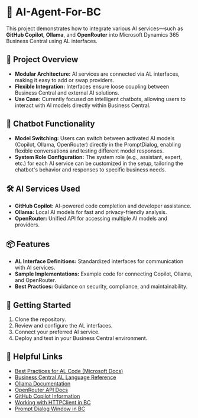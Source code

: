 # 🤖 AI-Agent-For-BC

This project demonstrates how to integrate various AI services—such as **GitHub Copilot**, **Ollama**, and **OpenRouter** into Microsoft Dynamics 365 Business Central using AL interfaces.

## 🚀 Project Overview

- **Modular Architecture:** AI services are connected via AL interfaces, making it easy to add or swap providers.
- **Flexible Integration:** Interfaces ensure loose coupling between Business Central and external AI solutions.
- **Use Case:** Currently focused on intelligent chatbots, allowing users to interact with AI models directly within Business Central.

## 💬 Chatbot Functionality

- **Model Switching:** Users can switch between activated AI models (Copilot, Ollama, OpenRouter) directly in the PromptDialog, enabling flexible conversations and testing different model responses.
- **System Role Configuration:** The system role (e.g., assistant, expert, etc.) for each AI service can be customized in the setup, tailoring the chatbot's behavior and responses to specific business needs.

## 🛠️ AI Services Used

- **GitHub Copilot:** AI-powered code completion and developer assistance.
- **Ollama:** Local AI models for fast and privacy-friendly analysis.
- **OpenRouter:** Unified API for accessing multiple AI models and providers.

## 📦 Features

- **AL Interface Definitions:** Standardized interfaces for communication with AI services.
- **Sample Implementations:** Example code for connecting Copilot, Ollama, and OpenRouter.
- **Best Practices:** Guidance on security, compliance, and maintainability.

## 📝 Getting Started

1. Clone the repository.
2. Review and configure the AL interfaces.
3. Connect your preferred AI service.
4. Deploy and test in your Business Central environment.

## 🔗 Helpful Links

- [Best Practices for AL Code (Microsoft Docs)](https://learn.microsoft.com/en-us/dynamics365/business-central/dev-itpro/compliance/apptest-bestpracticesforalcode)
- [Business Central AL Language Reference](https://learn.microsoft.com/en-us/dynamics365/business-central/dev-itpro/developer/devenv-reference-for-al)
- [Ollama Documentation](https://ollama.com/docs)
- [OpenRouter API Docs](https://openrouter.ai/docs)
- [GitHub Copilot Information](https://github.com/features/copilot)
- [Working with HTTPClient in BC](https://learn.microsoft.com/en-us/dynamics365/business-central/dev-itpro/developer/devenv-httpclient)
- [Prompt Dialog Window in BC](https://learn.microsoft.com/en-us/dynamics365/business-central/dev-itpro/developer/devenv-page-type-promptdialog)
